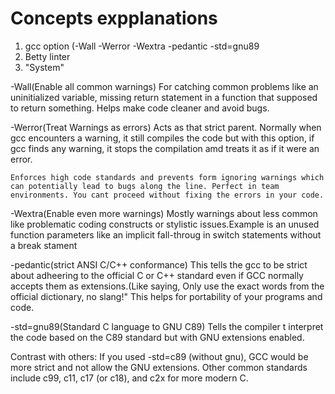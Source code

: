 # Concepts expplanations

1. gcc option (-Wall -Werror -Wextra -pedantic -std=gnu89
2. Betty linter
3. "System"

-Wall(Enable all common warnings)
   For catching common problems like an uninitialized variable, missing return statement in a function that supposed to return something. Helps make code cleaner and avoid bugs.

-Werror(Treat Warnings as errors)
 Acts as that strict parent. Normally when gcc encounters a warning, it still compiles the code but with this option, if gcc finds any warning, it stops the compilation amd treats it as if it were an error.

	Enforces high code standards and prevents form ignoring warnings which can potentially lead to bugs along the line. Perfect in team environments. You cant proceed without fixing the errors in your code.

-Wextra(Enable even more warnings)
 Mostly warnings about less common like problematic coding constructs or stylistic issues.Example is an unused function parameters like an implicit fall-throug in switch statements without a break stament

-pedantic(strict ANSI C/C++ conformance)
This tells the gcc to be strict about adheering to the official C or C++ standard even if GCC normally accepts them as extensions.(Like saying, Only use the exact words from the official dictionary, no slang!"
This helps for portability of your programs and code.

-std=gnu89(Standard C language to GNU C89)
Tells the compiler t interpret the code based on the C89 standard but with GNU extensions enabled.

Contrast with others: If you used -std=c89 (without gnu), GCC would be more strict and not allow the GNU extensions. Other common standards include c99, c11, c17 (or c18), and c2x for more modern C. 
